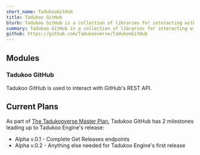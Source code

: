 ```yaml
---
short_name: TadukooGitHub
title: Tadukoo GitHub
blurb: Tadukoo GitHub is a collection of libraries for interacting with GitHub's web services.
summary: Tadukoo GitHub is a collection of libraries for interacting with GitHub's web services.
github: https://github.com/Tadukooverse/TadukooGitHub
---
```

## Modules

### Tadukoo GitHub
Tadukoo GitHub is used to interact with GitHub's REST API.

## Current Plans
As part of [The Tadukooverse Master Plan](/about/Tadukooverse-Master-Plan.html), Tadukoo GitHub has 2 milestones leading up to Tadukoo Engine's release:
- Alpha v.0.1 - Complete Get Releases endpoints
- Alpha v.0.2 - Anything else needed for Tadukoo Engine's first release
